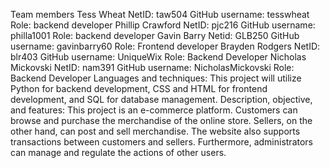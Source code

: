 Team members
    Tess Wheat
        NetID: taw504
        GitHub username: tesswheat
        Role: backend developer
    Phillip Crawford
        NetID: pjc216
        GitHub username: philla1001
        Role: backend developer
    Gavin Barry
        Netid: GLB250
        GitHub username: gavinbarry60
        Role: Frontend developer
    Brayden Rodgers
        NetID: blr403
        GitHub username: UniqueWix
        Role: Backend Developer
    Nicholas Mickovski
        NetID: nam391
        GitHub username: NicholasMickovski
        Role: Backend Developer
Languages and techniques:
    This project will utilize Python for backend development, CSS and HTML for frontend development, and SQL for database management.
Description, objective, and features:
    This project is an e-commerce platform.  Customers can browse and purchase the merchandise of the online store.  Sellers, on the other hand, can post and sell merchandise.  The website also supports transactions between customers and sellers.  Furthermore, administrators can manage and regulate the actions of other users.

